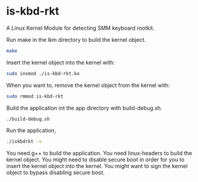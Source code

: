 # is-kbd-rkt
A Linux Kernel Module for detecting SMM keyboard rootkit.

Run make in the lkm directory to build the kernel object.
```bash
make
```

Insert the kernel object into the kernel with: 
```bash
sudo insmod ./is-kbd-rkt.ko
```

When you want to, remove the kernel object from the kernel with:
```bash
sudo rmmod is-kbd-rkt
```

Build the application int the app directory with build-debug.sh.
```bash
./build-debug.sh
```

Run the application,
```bash
./iskbdrkt -v
```

You need g++ to build the application.
You need linux-headers to build the kernel object.
You might need to disable secure boot in order for you to insert the kernel object into the kernel.
You might want to sign the kernel object to bypass disabling secure boot.
